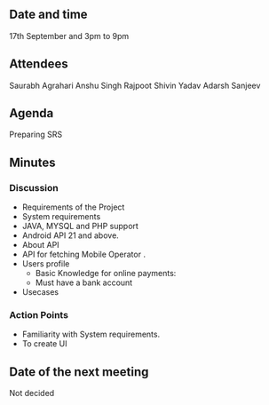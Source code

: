 ## Date and time
 
17th September and 3pm to 9pm

## Attendees

Saurabh Agrahari
Anshu Singh Rajpoot
Shivin Yadav
Adarsh Sanjeev

## Agenda

Preparing SRS

## Minutes
### Discussion

* Requirements of the Project
 * System requirements
  * JAVA, MYSQL and PHP support 
  * Android API 21 and above.
* About API
 * API for fetching Mobile Operator .
* Users profile
  * Basic Knowledge for online payments:
  * Must have a bank account
* Usecases 
### Action Points
* Familiarity with System requirements.
* To create UI 

## Date of the next meeting
Not decided 
